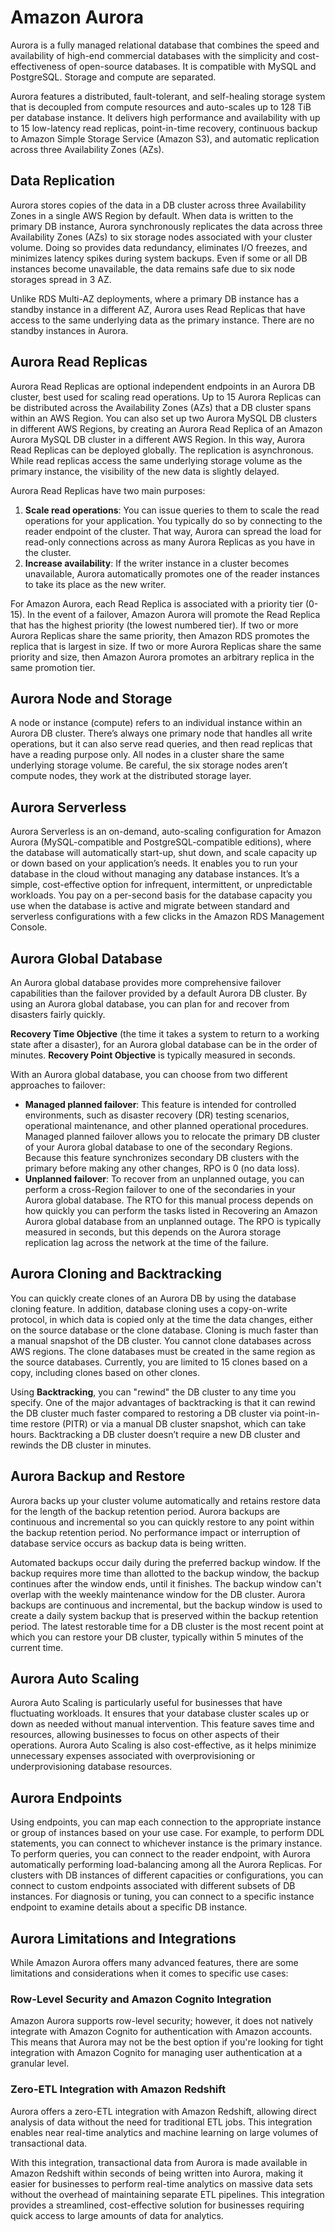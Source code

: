 # Amazon Aurora

Aurora is a fully managed relational database that combines the speed and availability of high-end commercial databases with the simplicity and cost-effectiveness of open-source databases. It is compatible with MySQL and PostgreSQL. Storage and compute are separated.

Aurora features a distributed, fault-tolerant, and self-healing storage system that is decoupled from compute resources and auto-scales up to 128 TiB per database instance. It delivers high performance and availability with up to 15 low-latency read replicas, point-in-time recovery, continuous backup to Amazon Simple Storage Service (Amazon S3), and automatic replication across three Availability Zones (AZs).

## Data Replication

Aurora stores copies of the data in a DB cluster across three Availability Zones in a single AWS Region by default. When data is written to the primary DB instance, Aurora synchronously replicates the data across three Availability Zones (AZs) to six storage nodes associated with your cluster volume. Doing so provides data redundancy, eliminates I/O freezes, and minimizes latency spikes during system backups. Even if some or all DB instances become unavailable, the data remains safe due to six node storages spread in 3 AZ.

Unlike RDS Multi-AZ deployments, where a primary DB instance has a standby instance in a different AZ, Aurora uses Read Replicas that have access to the same underlying data as the primary instance. There are no standby instances in Aurora.

## Aurora Read Replicas

Aurora Read Replicas are optional independent endpoints in an Aurora DB cluster, best used for scaling read operations. Up to 15 Aurora Replicas can be distributed across the Availability Zones (AZs) that a DB cluster spans within an AWS Region. You can also set up two Aurora MySQL DB clusters in different AWS Regions, by creating an Aurora Read Replica of an Amazon Aurora MySQL DB cluster in a different AWS Region. In this way, Aurora Read Replicas can be deployed globally. The replication is asynchronous. While read replicas access the same underlying storage volume as the primary instance, the visibility of the new data is slightly delayed.

Aurora Read Replicas have two main purposes:

1. **Scale read operations**: You can issue queries to them to scale the read operations for your application. You typically do so by connecting to the reader endpoint of the cluster. That way, Aurora can spread the load for read-only connections across as many Aurora Replicas as you have in the cluster.
2. **Increase availability**: If the writer instance in a cluster becomes unavailable, Aurora automatically promotes one of the reader instances to take its place as the new writer.

For Amazon Aurora, each Read Replica is associated with a priority tier (0-15). In the event of a failover, Amazon Aurora will promote the Read Replica that has the highest priority (the lowest numbered tier). If two or more Aurora Replicas share the same priority, then Amazon RDS promotes the replica that is largest in size. If two or more Aurora Replicas share the same priority and size, then Amazon Aurora promotes an arbitrary replica in the same promotion tier.

## Aurora Node and Storage

A node or instance (compute) refers to an individual instance within an Aurora DB cluster. There’s always one primary node that handles all write operations, but it can also serve read queries, and then read replicas that have a reading purpose only. All nodes in a cluster share the same underlying storage volume. Be careful, the six storage nodes aren’t compute nodes, they work at the distributed storage layer.

## Aurora Serverless

Aurora Serverless is an on-demand, auto-scaling configuration for Amazon Aurora (MySQL-compatible and PostgreSQL-compatible editions), where the database will automatically start-up, shut down, and scale capacity up or down based on your application’s needs. It enables you to run your database in the cloud without managing any database instances. It’s a simple, cost-effective option for infrequent, intermittent, or unpredictable workloads. You pay on a per-second basis for the database capacity you use when the database is active and migrate between standard and serverless configurations with a few clicks in the Amazon RDS Management Console.

## Aurora Global Database

An Aurora global database provides more comprehensive failover capabilities than the failover provided by a default Aurora DB cluster. By using an Aurora global database, you can plan for and recover from disasters fairly quickly.

 **Recovery Time Objective** (the time it takes a system to return to a working state after a disaster), for an Aurora global database can be in the order of minutes. **Recovery Point Objective** is typically measured in seconds.

With an Aurora global database, you can choose from two different approaches to failover:

- **Managed planned failover**: This feature is intended for controlled environments, such as disaster recovery (DR) testing scenarios, operational maintenance, and other planned operational procedures. Managed planned failover allows you to relocate the primary DB cluster of your Aurora global database to one of the secondary Regions. Because this feature synchronizes secondary DB clusters with the primary before making any other changes, RPO is 0 (no data loss).
- **Unplanned failover**: To recover from an unplanned outage, you can perform a cross-Region failover to one of the secondaries in your Aurora global database. The RTO for this manual process depends on how quickly you can perform the tasks listed in Recovering an Amazon Aurora global database from an unplanned outage. The RPO is typically measured in seconds, but this depends on the Aurora storage replication lag across the network at the time of the failure.

## Aurora Cloning and Backtracking

You can quickly create clones of an Aurora DB by using the database cloning feature. In addition, database cloning uses a copy-on-write protocol, in which data is copied only at the time the data changes, either on the source database or the clone database. Cloning is much faster than a manual snapshot of the DB cluster. You cannot clone databases across AWS regions. The clone databases must be created in the same region as the source databases. Currently, you are limited to 15 clones based on a copy, including clones based on other clones.

Using **Backtracking**, you can "rewind" the DB cluster to any time you specify. One of the major advantages of backtracking is that it can rewind the DB cluster much faster compared to restoring a DB cluster via point-in-time restore (PITR) or via a manual DB cluster snapshot, which can take hours. Backtracking a DB cluster doesn’t require a new DB cluster and rewinds the DB cluster in minutes.

## Aurora Backup and Restore

Aurora backs up your cluster volume automatically and retains restore data for the length of the backup retention period. Aurora backups are continuous and incremental so you can quickly restore to any point within the backup retention period. No performance impact or interruption of database service occurs as backup data is being written.

Automated backups occur daily during the preferred backup window. If the backup requires more time than allotted to the backup window, the backup continues after the window ends, until it finishes. The backup window can't overlap with the weekly maintenance window for the DB cluster. Aurora backups are continuous and incremental, but the backup window is used to create a daily system backup that is preserved within the backup retention period. The latest restorable time for a DB cluster is the most recent point at which you can restore your DB cluster, typically within 5 minutes of the current time.

## Aurora Auto Scaling

Aurora Auto Scaling is particularly useful for businesses that have fluctuating workloads. It ensures that your database cluster scales up or down as needed without manual intervention. This feature saves time and resources, allowing businesses to focus on other aspects of their operations. Aurora Auto Scaling is also cost-effective, as it helps minimize unnecessary expenses associated with overprovisioning or underprovisioning database resources.

## Aurora Endpoints

Using endpoints, you can map each connection to the appropriate instance or group of instances based on your use case. For example, to perform DDL statements, you can connect to whichever instance is the primary instance. To perform queries, you can connect to the reader endpoint, with Aurora automatically performing load-balancing among all the Aurora Replicas. For clusters with DB instances of different capacities or configurations, you can connect to custom endpoints associated with different subsets of DB instances. For diagnosis or tuning, you can connect to a specific instance endpoint to examine details about a specific DB instance.

## Aurora Limitations and Integrations

While Amazon Aurora offers many advanced features, there are some limitations and considerations when it comes to specific use cases:

### Row-Level Security and Amazon Cognito Integration

Amazon Aurora supports row-level security; however, it does not natively integrate with Amazon Cognito for authentication with Amazon accounts. This means that Aurora may not be the best option if you're looking for tight integration with Amazon Cognito for managing user authentication at a granular level.

### Zero-ETL Integration with Amazon Redshift

Aurora offers a zero-ETL integration with Amazon Redshift, allowing direct analysis of data without the need for traditional ETL jobs. This integration enables near real-time analytics and machine learning on large volumes of transactional data.

With this integration, transactional data from Aurora is made available in Amazon Redshift within seconds of being written into Aurora, making it easier for businesses to perform real-time analytics on massive data sets without the overhead of maintaining separate ETL pipelines. This integration provides a streamlined, cost-effective solution for businesses requiring quick access to large amounts of data for analytics.
